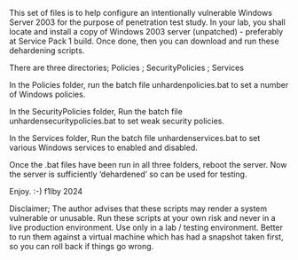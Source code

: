 This set of files is to help configure an intentionally vulnerable Windows Server 2003 for the purpose of penetration test study. In your lab, you shall locate and install a copy of Windows 2003 server (unpatched) - preferably at Service Pack 1 build. Once done, then you can download and run these dehardening scripts.

There are three directories; Policies ; SecurityPolicies ; Services

In the Policies folder, run the batch file unhardenpolicies.bat to set a number of Windows policies.

In the SecurityPolicies folder, Run the batch file unhardensecuritypolicies.bat to set weak security policies.

In the Services folder, Run the batch file unhardenservices.bat to set various Windows services to enabled and disabled.

Once the .bat files have been run in all three folders, reboot the server. Now the server is sufficiently ‘dehardened’ so can be used for testing.

Enjoy. :-) f1lby 2024


Disclaimer; The author advises that these scripts may render a system vulnerable or unusable. Run these scripts at your own risk and never in a live production environment. Use only in a lab / testing environment. Better to run them against a virtual machine which has had a snapshot taken first, so you can roll back if things go wrong.
